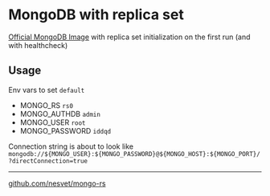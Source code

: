 # MongoDB with replica set

[Official MongoDB Image](https://hub.docker.com/_/mongo) with replica set initialization on the first run (and with healthcheck)

## Usage

Env vars to set `default`

* MONGO_RS `rs0`
* MONGO_AUTHDB `admin`
* MONGO_USER `root`
* MONGO_PASSWORD `iddqd`

Connection string is about to look like `mongodb://${MONGO_USER}:${MONGO_PASSWORD}@${MONGO_HOST}:${MONGO_PORT}/?directConnection=true`

---

[github.com/nesvet/mongo-rs](https://github.com/nesvet/mongo-rs)
